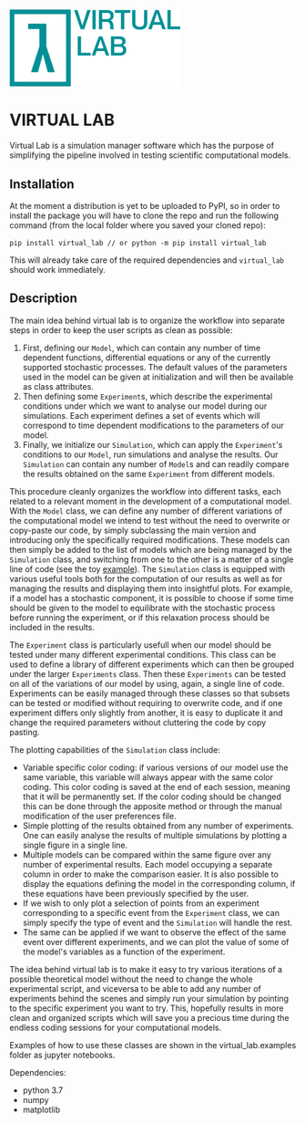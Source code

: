 <img src="logo/1@2x.png" alt="Virtual Lab logo" width="300"/>

# VIRTUAL LAB

Virtual Lab is a simulation manager software which has the purpose of simplifying the pipeline involved in testing scientific computational models. 

## Installation

At the moment a distribution is yet to be uploaded to PyPI, so in order to install the package you will have to clone the repo and run the following command (from the local folder where you saved your cloned repo):
```
pip install virtual_lab // or python -m pip install virtual_lab 
```
This will already take care of the required dependencies and `virtual_lab` should work immediately.



## Description
The main idea behind virtual lab is to organize the workflow into separate steps in order to keep the user scripts as clean as possible:
1. First, defining our `Model`, which can contain any number of time dependent functions, differential equations or any of the currently supported stochastic processes. The default values of the parameters used in the model can be given at initialization and will then be available as class attributes.
2. Then defining some `Experiment`s, which describe the experimental conditions under which we want to analyse our model during our simulations. Each experiment defines a set of events which will correspond to time dependent modifications to the parameters of our model.
3. Finally, we initialize our `Simulation`, which can apply the `Experiment`'s conditions to our `Model`, run simulations and analyse the results. Our `Simulation` can contain any number of `Model`s and can readily compare the results obtained on the same `Experiment` from different models.

This procedure cleanly organizes the workflow into different tasks, each related to a relevant moment in the development of a computational model. With the `Model` class, we can define any number of different variations of the computational model we intend to test without the need to overwrite or copy-paste our code, by simply subclassing the main version and introducing only the specifically required modifications. These models can then simply be added to the list of models which are being managed by the `Simulation` class, and switching from one to the other is a matter of a single line of code (see the toy [example](https://github.com/ngr-francesco/virtual_lab/blob/main/examples/toy_example.ipynb)). The `Simulation` class is equipped with various useful tools both for the computation of our results as well as for managing the results and displaying them into insightful plots. For example, if a model has a stochastic component, it is possible to choose if some time should be given to the model to equilibrate with the stochastic process before running the experiment, or if this relaxation process should be included in the results. 

The `Experiment` class is particularly usefull when our model should be tested under many different experimental conditions. This class can be used to define a library of different experiments which can then be grouped under the larger `Experiments` class. Then these `Experiments` can be tested on all of the variations of our model by using, again, a single line of code. Experiments can be easily managed through these classes so that subsets can be tested or modified without requiring to overwrite code, and if one experiment differs only slightly from another, it is easy to duplicate it and change the required parameters without cluttering the code by copy pasting.

The plotting capabilities of the `Simulation` class include:

- Variable specific color coding: if various versions of our model use the same variable, this variable will always appear with the same color coding. This color coding is saved at the end of each session, meaning that it will be permanently set. If the color coding should be changed this can be done through the apposite method or through the manual modification of the user preferences file.
- Simple plotting of the results obtained from any number of experiments. One can easily analyse the results of multiple simulations by plotting a single figure in a single line. 
- Multiple models can be compared within the same figure over any number of experimental results. Each model occupying a separate column in order to make the comparison easier. It is also possible to display the equations defining the model in the corresponding column, if these equations have been previously specified by the user.
- If we wish to only plot a selection of points from an experiment corresponding to a specific event from the `Experiment` class, we can simply specify the type of event and the `Simulation` will handle the rest. 
- The same can be applied if we want to observe the effect of the same event over different experiments, and we can plot the value of some of the model's variables as a function of the experiment.


The idea behind virtual lab is to make it easy to try various iterations of a possible theoretical model without the need to change the whole experimental script, and viceversa to be able to add any number of experiments behind the scenes and simply run your simulation by pointing to the specific experiment you want to try. 
This, hopefully results in more clean and organized scripts which will save you a precious time during the endless coding sessions for your computational models.

Examples of how to use these classes are shown in the virtual_lab.examples folder as jupyter notebooks.

Dependencies:
- python 3.7
- numpy
- matplotlib
